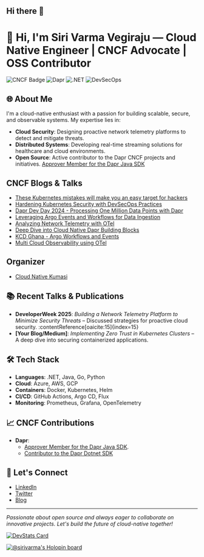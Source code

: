 ## Hi there 👋

# 👋 Hi, I'm Siri Varma Vegiraju — Cloud Native Engineer | CNCF Advocate | OSS Contributor

![CNCF Badge](https://img.shields.io/badge/CNCF-Contributor-blue)
![Dapr](https://img.shields.io/badge/Dapr-Dev-blue)
![.NET](https://img.shields.io/badge/.NET-Developer-blue)
![DevSecOps](https://img.shields.io/badge/DevSecOps-Enabled-green)

## 🌐 About Me

I'm a cloud-native enthusiast with a passion for building scalable, secure, and observable systems. My expertise lies in:

- **Cloud Security**: Designing proactive network telemetry platforms to detect and mitigate threats.
- **Distributed Systems**: Developing real-time streaming solutions for healthcare and cloud environments.
- **Open Source**: Active contributor to the Dapr CNCF projects and initiatives. [Approver Member for the Dapr Java SDK](https://github.com/dapr/community/blob/master/community-membership.md)

## CNCF Blogs & Talks

- [These Kubernetes mistakes will make you an easy target for hackers](https://www.cncf.io/blog/2025/04/22/these-kubernetes-mistakes-will-make-you-an-easy-target-for-hackers)
- [Hardening Kubernetes Security with DevSecOps Practices](https://cloudnativenow.com/topics/cloudnativedevelopment/kubernetes/hardening-kubernetes-security-with-devsecops-practices/)
- [Dapr Dev Day 2024 - Processing One Million Data Points with Dapr](https://www.youtube.com/watch?v=npADn-TcBTY)
- [Leveraging Argo Events and Workflows for Data Ingestion](https://www.youtube.com/watch?v=16Hq_nuCNZA)
- [Analyzing Network Telemetry with OTel](https://sirivarma.hashnode.dev/developer-week-conf-analyzing-network-telemetry-from-otel)
- [Deep Dive into Cloud Native Dapr Building Blocks](https://youtu.be/s_WQrjjIEyw?t=19292)
- [KCD Ghana - Argo Workflows and Events](https://community.cncf.io/events/details/cncf-kcd-ghana-presents-kcd-accra-2024/)
- [Multi Cloud Observability using OTel](https://sirivarma.hashnode.dev/software-arch-live-conf-multi-cloud-observability-using-otel)

## Organizer

- [Cloud Native Kumasi](https://community.cncf.io/cloud-native-kumasi/)

## 📚 Recent Talks & Publications

- **DeveloperWeek 2025**: *Building a Network Telemetry Platform to Minimize Security Threats* – Discussed strategies for proactive cloud security. :contentReference[oaicite:15]{index=15}
- **[Your Blog/Medium]**: *Implementing Zero Trust in Kubernetes Clusters* – A deep dive into securing containerized applications.

## 🛠️ Tech Stack

- **Languages**: .NET, Java, Go, Python
- **Cloud**: Azure, AWS, GCP
- **Containers**: Docker, Kubernetes, Helm
- **CI/CD**: GitHub Actions, Argo CD, Flux
- **Monitoring**: Prometheus, Grafana, OpenTelemetry

## 📈 CNCF Contributions

- **Dapr**:
  - [Approver Member for the Dapr Java SDK](https://github.com/dapr/community/blob/master/community-membership.md).
  - [Contributor to the Dapr Dotnet SDK](https://github.com/dapr/dotnet-sdk)

## 🤝 Let's Connect

- [LinkedIn](https://www.linkedin.com/in/yourprofile)
- [Twitter](https://twitter.com/yourhandle)
- [Blog](https://yourblog.com)

---

*Passionate about open source and always eager to collaborate on innovative projects. Let's build the future of cloud-native together!*

[![DevStats Card](https://devstats.me/?username=siri-varma)](https://github.com/siri-varma/devstats-card)

[![@sirivarma's Holopin board](https://holopin.me/sirivarma)](https://holopin.io/@sirivarma)
